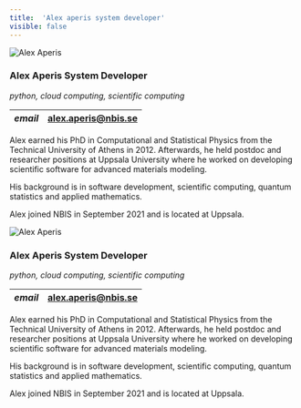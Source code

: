 ```yaml
---
title:  'Alex aperis system developer'
visible: false
---
```

    

![Alex Aperis](/assets/img/staff/alex-aperis.jpg)

###  Alex Aperis System Developer

_python, cloud computing, scientific computing_

_email_|  alex.aperis@nbis.se  
---|---  
  


Alex earned his PhD in Computational and Statistical Physics from the Technical University of Athens in 2012. Afterwards, he held postdoc and researcher positions at Uppsala University where he worked on developing scientific software for advanced materials modeling.

His background is in software development, scientific computing, quantum statistics and applied mathematics.

Alex joined NBIS in September 2021 and is located at Uppsala.

![Alex Aperis](/assets/img/staff/alex-aperis.jpg)

###  Alex Aperis System Developer

_python, cloud computing, scientific computing_

_email_|  alex.aperis@nbis.se  
---|---  
  


Alex earned his PhD in Computational and Statistical Physics from the Technical University of Athens in 2012. Afterwards, he held postdoc and researcher positions at Uppsala University where he worked on developing scientific software for advanced materials modeling.

His background is in software development, scientific computing, quantum statistics and applied mathematics.

Alex joined NBIS in September 2021 and is located at Uppsala.
